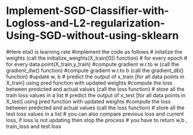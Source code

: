 # Implement-SGD-Classifier-with-Logloss-and-L2-regularization-Using-SGD-without-using-sklearn
#Here eta0 is learning rate
    #implement the code as follows
    # initalize the weights (call the initialize_weights(X_train[0]) function)
    # for every epoch
        # for every data point(X_train,y_train)
           #compute gradient w.r.to w (call the gradient_dw() function)
           #compute gradient w.r.to b (call the gradient_db() function)
           #update w, b
        # predict the output of x_train [for all data points in X_train] using pred function with updated weights
        #compute the loss between predicted and actual values (call the loss function)
        # store all the train loss values in a list
        # predict the output of x_test [for all data points in X_test] using pred function with updated weights
        #compute the loss between predicted and actual values (call the loss function)
        # store all the test loss values in a list
        # you can also compare previous loss and current loss, if loss is not updating then stop the process 
        # you have to return w,b , train_loss and test loss
